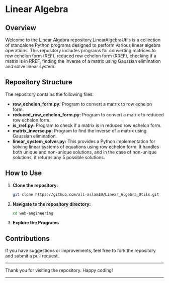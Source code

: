 # Linear Algebra

## Overview

Welcome to the Linear Algebra repository.LinearAlgebraUtils is a collection of standalone Python programs designed to perform various linear algebra operations. This repository includes programs for converting matrices to row echelon form (REF), reduced row echelon form (RREF), checking if a matrix is in RREF, finding the inverse of a matrix using Gaussian elimination and solve linear system.
  

## Repository Structure

The repository contains the following files:

- **row_echelon_form.py:** Program to convert a matrix to row echelon form.
- **reduced_row_echelon_form.py:** Program to convert a matrix to reduced row echelon form.
- **is_rref.py:** Program to check if a matrix is in reduced row echelon form.
- **matrix_inverse.py:** Program to find the inverse of a matrix using Gaussian elimination.
- **linear_system_solver.py:** This provides a Python implementation for solving linear systems of equations using row echelon form. It handles both unique and non-unique solutions, and in the case of non-unique solutions, it returns any 5 possible solutions.


## How to Use

1. **Clone the repository:**

    ```bash
    git clone https://github.com/ali-aslam10/Linear_Algebra_Utils.git
    ```

2. **Navigate to the repository directory:**

    ```bash
    cd web-engineering
    ```

3. **Explore the Programs**

## Contributions

If you have suggestions or improvements, feel free to fork the repository and submit a pull request.


---

Thank you for visiting the repository. Happy coding!

---
